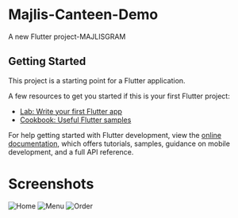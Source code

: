  
# Majlis-Canteen-Demo
A new Flutter project-MAJLISGRAM


## Getting Started

This project is a starting point for a Flutter application.


A few resources to get you started if this is your first Flutter project:


- [Lab: Write your first Flutter app](https://docs.flutter.dev/get-started/codelab)
- [Cookbook: Useful Flutter samples](https://docs.flutter.dev/cookbook)

For help getting started with Flutter development, view the
[online documentation](https://docs.flutter.dev/), which offers tutorials,
samples, guidance on mobile development, and a full API reference.


# Screenshots


![Home](https://github.com/jezzyll/Canteen-Demo/assets/119606762/febf4bba-6e08-4acc-8d1b-1494a4d52371)
![Menu](https://github.com/jezzyll/Canteen-Demo/assets/119606762/2ca0aa6d-6739-41cc-9895-bfe6258a6900)
![Order](https://github.com/jezzyll/Canteen-Demo/assets/119606762/f05cf08a-9ffc-4b72-96d5-89d76e4cb123)

